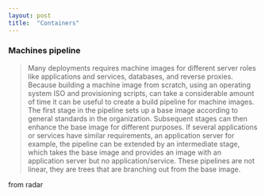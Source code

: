```yaml
---
layout: post
title:  "Containers"
---
```


### Machines pipeline

> Many deployments requires machine images for different server roles like applications and services,
> databases, and reverse proxies. Because building a machine image from scratch,
> using an operating system ISO and provisioning scripts,
> can take a considerable amount of time it can be useful to create a build pipeline for machine images. The first stage in the pipeline sets up a base image according to general standards in the organization. Subsequent stages can then enhance the base image for different purposes. If several applications or services have similar requirements,
> an application server for example, the pipeline can be extended by an intermediate stage,
> which takes the base image and provides an image with an application server but no application/service. These pipelines are not linear,
> they are trees that are branching out from the base image.

from radar
